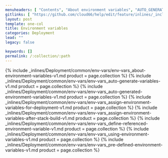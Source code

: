 ```yaml
---
menuheaders: [ "Contents", "About environment variables", "AUTO_GENERATE environment variables", "Auto-generated environment variables", "Assign environment variables for deployment", "Assign environment variables after stack build", "Define referenced environment variable", "Using environment variables", "Pre-defined environment variables" ]
gitlinks: [ "https://github.com/cloud66/help/edit/feature/inlines/_includes/_inlines/Deployment/common/env-vars/env-vars_contents-v1.md", "https://github.com/cloud66/help/edit/feature/inlines/_includes/_inlines/Deployment/common/env-vars/env-vars_about-environment-variables-v1.md", "https://github.com/cloud66/help/edit/feature/inlines/_includes/_inlines/Deployment/common/env-vars/env-vars_auto-generate-variables-v1.md", "https://github.com/cloud66/help/edit/feature/inlines/_includes/_inlines/Deployment/common/env-vars/env-vars_auto-generated-environment-variables-v1.md", "https://github.com/cloud66/help/edit/feature/inlines/_includes/_inlines/Deployment/common/env-vars/env-vars_assign-environment-variables-for-deployment-v1.md", "https://github.com/cloud66/help/edit/feature/inlines/_includes/_inlines/Deployment/common/env-vars/env-vars_assign-environment-variables-after-stack-build-v1.md", "https://github.com/cloud66/help/edit/feature/inlines/_includes/_inlines/Deployment/common/env-vars/env-vars_define-referenced-environment-variable-v1.md", "https://github.com/cloud66/help/edit/feature/inlines/_includes/_inlines/Deployment/common/env-vars/env-vars_using-environment-variables-v1.md", "https://github.com/cloud66/help/edit/feature/inlines/_includes/_inlines/Deployment/common/env-vars/env-vars_pre-defined-environment-variables-v1.md" ]
layout: post
template: one-col
title: Environment variables
categories: Deployment
lead: ""
legacy: false

keywords: []
permalink: /:collection/:path
---
```





<a name="2"></a>{% include _inlines/Deployment/common/env-vars/env-vars_about-environment-variables-v1.md  product = page.collection %}
<a name="3"></a>{% include _inlines/Deployment/common/env-vars/env-vars_auto-generate-variables-v1.md  product = page.collection %}
<a name="4"></a>{% include _inlines/Deployment/common/env-vars/env-vars_auto-generated-environment-variables-v1.md  product = page.collection %}
<a name="5"></a>{% include _inlines/Deployment/common/env-vars/env-vars_assign-environment-variables-for-deployment-v1.md  product = page.collection %}
<a name="6"></a>{% include _inlines/Deployment/common/env-vars/env-vars_assign-environment-variables-after-stack-build-v1.md  product = page.collection %}
<a name="7"></a>{% include _inlines/Deployment/common/env-vars/env-vars_define-referenced-environment-variable-v1.md  product = page.collection %}
<a name="8"></a>{% include _inlines/Deployment/common/env-vars/env-vars_using-environment-variables-v1.md  product = page.collection %}
<a name="9"></a>{% include _inlines/Deployment/common/env-vars/env-vars_pre-defined-environment-variables-v1.md  product = page.collection %}